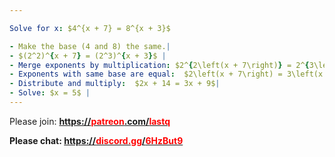 ```yaml
---

Solve for x: $4^{x + 7} = 8^{x + 3}$

- Make the base (4 and 8) the same.|
- $(2^2)^{x + 7} = (2^3)^{x + 3}$ |
- Merge exponents by multiplication: $2^{2\left(x + 7\right)} = 2^{3\left(x + 3\right)}$ |
- Exponents with same base are equal:  $2\left(x + 7\right) = 3\left(x + 3\right)$ |
- Distribute and multiply:  $2x + 14 = 3x + 9$|
- Solve: $x = 5$ |
---
```


Please join:
<b>
  [https://<span style="color:red">patreon</span>.com/<span style="color:red">lastq</span>](https://patreon.com/lastq)

Please chat:
<b>
  [https://<span style="color:red">discord.gg</span>/<span style="color:red">6HzBut9</span>](https://discord.gg/6HzBut9)



<!--
https://www.montville.net/cms/lib3/NJ01001247/Centricity/Domain/564/3-4%20Exponential%20and%20Logarithmic%20Equations.pdf
-->


